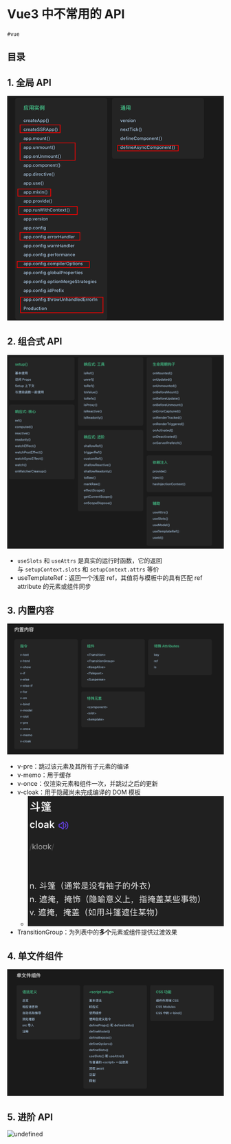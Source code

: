 
# Vue3 中不常用的 API

`#vue` 


## 目录
<!-- toc -->
 ## 1. 全局 API  

![图片&文件](./files/20241105-16.png)

## 2. 组合式 API

![图片&文件](./files/20241105-17.png)

- `useSlots` 和 `useAttrs` 是真实的运行时函数，它的返回与 `setupContext.slots` 和 `setupContext.attrs` 等价
- useTemplateRef：返回一个浅层 ref，其值将与模板中的具有匹配 ref attribute 的元素或组件同步

## 3. 内置内容

![图片&文件](./files/20241105-18.png)
- v-pre：跳过该元素及其所有子元素的编译
- v-memo：用于缓存
- v-once：仅渲染元素和组件一次，并跳过之后的更新
- v-cloak：用于隐藏尚未完成编译的 DOM 模板
	- ![图片&文件](./files/20241105-19.png)
- TransitionGroup：为列表中的**多个**元素或组件提供过渡效果

## 4. 单文件组件

![图片&文件](./files/20241105-20.png)



## 5. 进阶 API

![undefined](#)